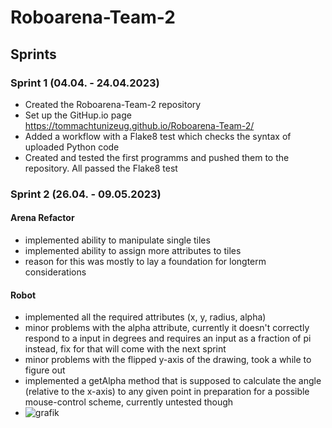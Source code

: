 # Roboarena-Team-2
## Sprints
### Sprint 1 (04.04. - 24.04.2023)
  - Created the Roboarena-Team-2 repository
  - Set up the  GitHup.io page https://tommachtunizeug.github.io/Roboarena-Team-2/
  - Added a workflow with a Flake8 test which checks the syntax of uploaded Python code
  - Created and tested the first programms and pushed them to the repository. All passed the Flake8 test
  
  
### Sprint 2 (26.04. - 09.05.2023)


#### Arena Refactor
  - implemented ability to manipulate single tiles
  - implemented ability to assign more attributes to tiles
  - reason for this was mostly to lay a foundation for longterm considerations

#### Robot
  - implemented all the required attributes (x, y, radius, alpha)
  - minor problems with the alpha attribute, currently it doesn't correctly respond to a input in degrees and requires an input as a fraction of pi instead, fix for that will come with the next sprint
  - minor problems with the flipped y-axis of the drawing, took a while to figure out
  - implemented a getAlpha method that is supposed to calculate the angle (relative to the x-axis) to any given point in preparation for a possible mouse-control scheme, currently untested though
  - ![grafik](https://user-images.githubusercontent.com/67464857/236781660-c072cd7c-888f-41c1-84c4-82606ce60a4c.png)
